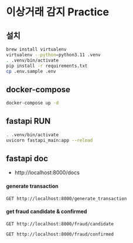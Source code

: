 # 이상거래 감지 Practice

## 설치

```bash
brew install virtualenv
virtualenv --python=python3.11 .venv
. .venv/bin/activate
pip install -r requirements.txt
cp .env.sample .env
```

## docker-compose

```bash
docker-compose up -d 
```

## fastapi RUN

```bash
. .venv/bin/activate
uvicorn fastapi_main:app --reload
```

## fastapi doc
- http://localhost:8000/docs

#### generate transaction

```http request
GET http://localhost:8000/generate_transaction
```

#### get fraud candidate & confirmed

```http request
GET http://localhost:8000/fraud/candidate
```

```http request
GET http://localhost:8000/fraud/confirmed
```

